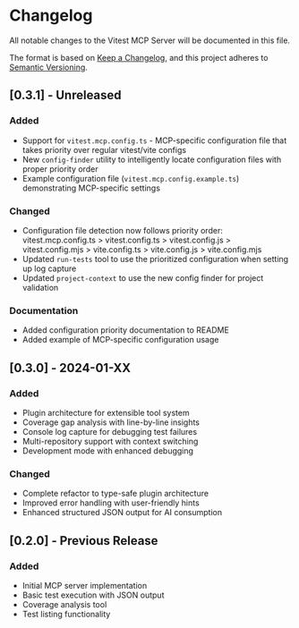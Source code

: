 # Changelog

All notable changes to the Vitest MCP Server will be documented in this file.

The format is based on [Keep a Changelog](https://keepachangelog.com/en/1.0.0/),
and this project adheres to [Semantic Versioning](https://semver.org/spec/v2.0.0.html).

## [0.3.1] - Unreleased

### Added
- Support for `vitest.mcp.config.ts` - MCP-specific configuration file that takes priority over regular vitest/vite configs
- New `config-finder` utility to intelligently locate configuration files with proper priority order
- Example configuration file (`vitest.mcp.config.example.ts`) demonstrating MCP-specific settings

### Changed
- Configuration file detection now follows priority order: vitest.mcp.config.ts > vitest.config.ts > vitest.config.js > vitest.config.mjs > vite.config.ts > vite.config.js > vite.config.mjs
- Updated `run-tests` tool to use the prioritized configuration when setting up log capture
- Updated `project-context` to use the new config finder for project validation

### Documentation
- Added configuration priority documentation to README
- Added example of MCP-specific configuration usage

## [0.3.0] - 2024-01-XX

### Added
- Plugin architecture for extensible tool system
- Coverage gap analysis with line-by-line insights
- Console log capture for debugging test failures
- Multi-repository support with context switching
- Development mode with enhanced debugging

### Changed
- Complete refactor to type-safe plugin architecture
- Improved error handling with user-friendly hints
- Enhanced structured JSON output for AI consumption

## [0.2.0] - Previous Release

### Added
- Initial MCP server implementation
- Basic test execution with JSON output
- Coverage analysis tool
- Test listing functionality